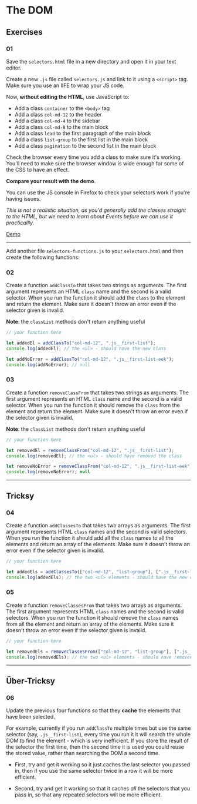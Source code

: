 # The DOM

## Exercises

### 01

Save the `selectors.html` file in a new directory and open it in your text editor.

Create a new `.js` file called `selectors.js` and link to it using a `<script>` tag. Make sure you use an IIFE to wrap your JS code.

Now, **without editing the HTML**, use JavaScript to:

- Add a class `container` to the `<body>` tag
- Add a class `col-md-12` to the header
- Add a class `col-md-4` to the sidebar
- Add a class `col-md-8` to the main block
- Add a class `lead` to the first paragraph of the main block
- Add a class `list-group` to the first list in the main block
- Add a class `pagination` to the second list in the main block

Check the browser every time you add a class to make sure it's working. You'll need to make sure the browser window is wide enough for some of the CSS to have an effect.

**Compare your result with the demo**.

You can use the JS console in Firefox to check your selectors work if you're having issues.

*This is not a realistic situation, as you'd generally add the classes straight to the HTML, but we need to learn about Events before we can use it practicallly.*

[Demo](https://develop-me.github.io/bootcamp--week-04--dom/exercises/01-dom/answers/selectors.html)

---

Add another file `selectors-functions.js` to your `selectors.html` and then create the following functions:

### 02

Create a function `addClassTo` that takes two strings as arguments. The first argument represents an HTML `class` name and the second is a valid selector. When you run the function it should add the `class` to the element and return the element. Make sure it doesn't throw an error even if the selector given is invalid.

**Note**: the `classList` methods don't return anything useful

```javascript
// your function here

let addedEl = addClassTo("col-md-12", ".js__first-list");
console.log(addedEl); // the <ul> - should have the new class

let addNoError = addClassTo("col-md-12", ".js__first-list-eek");
console.log(addNoError); // null
```

### 03

Create a function `removeClassFrom` that takes two strings as arguments. The first argument represents an HTML `class` name and the second is a valid selector. When you run the function it should remove the `class` from the element and return the element. Make sure it doesn't throw an error even if the selector given is invalid.

**Note**: the `classList` methods don't return anything useful

```javascript
// your function here

let removedEl = removeClassFrom("col-md-12", ".js__first-list");
console.log(removedEl); // the <ul> - should have removed the class

let removeNoError = removeClassFrom("col-md-12", ".js__first-list-eek");
console.log(removeNoError); null
```

---

## Tricksy

### 04

Create a function `addClassesTo` that takes two arrays as arguments. The first argument represents HTML `class` names and the second is valid selectors. When you run the function it should add all the `class` names to all the elements and return an array of the elements. Make sure it doesn't throw an error even if the selector given is invalid.


```javascript
// your function here

let addedEls = addClassesTo(["col-md-12", "list-group"], [".js__first-list", ".js__second-list"]);
console.log(addedEls); // the two <ul> elements - should have the new classes
```

### 05

Create a function `removeClassesFrom` that takes two arrays as arguments. The first argument represents HTML `class` names and the second is valid selectors. When you run the function it should remove the `class` names from all the element and return an array of the elements. Make sure it doesn't throw an error even if the selector given is invalid.

```javascript
// your function here

let removedEls = removeClassesFrom(["col-md-12", "list-group"], [".js__first-list", ".js__second-list"]);
console.log(removedEls); // the two <ul> elements - should have removed the classes
```

---

## Über-Tricksy

### 06

Update the previous four functions so that they **cache** the elements that have been selected.

For example, currently if you run `addClassTo` multiple times but use the same selector (say, `.js__first-list`), every time you run it it will search the whole DOM to find the element - which is very inefficient. If you store the result of the selector the first time, then the second time it is used you could reuse the stored value, rather than searching the DOM a second time.

- First, try and get it working so it just caches the last selector you passed in, then if you use the same selector twice in a row it will be more efficient.

- Second, try and get it working so that it caches *all* the selectors that you pass in, so that any repeated selectors will be more efficient.
